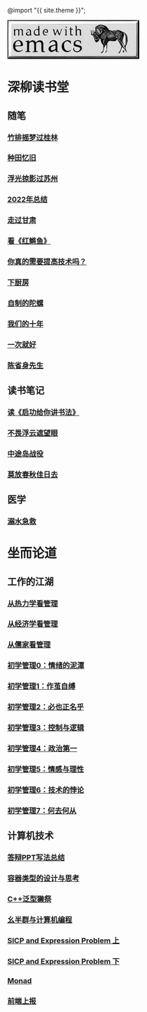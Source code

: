 ---
---
@import "{{ site.theme }}";

![emacs](./emacs.jpeg)

# 深柳读书堂

## 随笔

### [竹排摇梦过桂林](./essay/2023_04_GuiLin_tourist/index.md)

### [种田忆旧](essay/2022_fram.md)

### [浮光掠影过苏州](./essay/2022_09_Shanghai_Tourist/index.md)

### [2022年总结](./history/2022_summary/2022.md)

### [走过甘肃](./essay/Gansu_Province_and_2019/走过甘肃.md)

### [看《红鳉鱼》](./essay/the_red_Killifish.md)

### [你真的需要提高技术吗？](./essay/badminton_technique.md)

### [下厨房](./essay/cooking.md)

### [自制的陀螺](./essay/gyro.md)

### [我们的十年](./essay/junior_high_school_ten_years.md)

### [一次就好](./essay/single_step.md)

### [陈省身先生](./node/2019_12_29_maths_Chern.md)

## 读书笔记

### [读《启功给你讲书法》](./node/2019_12_01_calligraphy_qigong.md)

### [不畏浮云遮望眼](./node/2022_05_03_Wang_An_Shi.md)

### [中途岛战役](./history/Midway_Island.md)

### [莫放春秋佳日去](./history/teacher.md)

## 医学

### [溺水急救](./medicine/drown.md)


# 坐而论道

## 工作的江湖

### [从热力学看管理](./enlightenment/2023_1.md)

### [从经济学看管理](./enlightenment/2023_2.md)

### [从儒家看管理](./enlightenment/2023_3.md)


### [初学管理0：情绪的泥潭](./enlightenment/2023_negative_emotions.md)

### [初学管理1：作茧自缚](./enlightenment/2023_excessive_self_discipline.md)

### [初学管理2：必也正名乎](./enlightenment/2023_rectify_the_name.md)

### [初学管理3：控制与逻辑](./enlightenment/2023_control_and_logic.md)

### [初学管理4：政治第一](./enlightenment/2023_politics_first.md)

### [初学管理5：情感与理性](./enlightenment/2023_sense_and_sensibility.md)

### [初学管理6：技术的悖论](./enlightenment/2023_paradox_of_technology.md)

### [初学管理7：何去何从](./enlightenment/2023_where_to_go.md)


## 计算机技术

### [答辩PPT写法总结](./node/2023-01-17_ppt.md)

### [容器类型的设计与思考](./computer_programs/PL/containers/containers.md)

### [C++泛型獭祭](./computer_programs/PL/generic_programming/generic_programming.md)

### [幺半群与计算机编程](./computer_programs/monoid_and_computer_programs.md)

### [SICP and Expression Problem 上](./computer_programs/PL/SICP_and_expression_problem_0.md)

### [SICP and Expression Problem 下](./computer_programs/PL/SICP_and_expression_problem_1.md)

### [Monad](./computer_programs/monad.md)

### [前端上报](./computer_programs/analytics.md)



